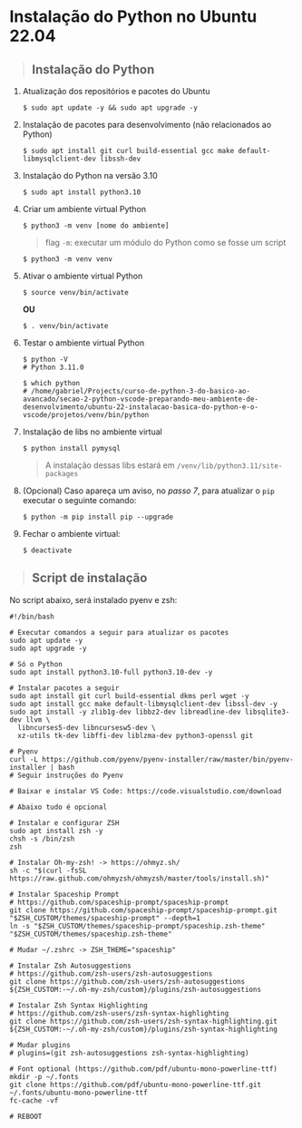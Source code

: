 # Instalação do Python no Ubuntu 22.04

> ## **Instalação do Python**

1. Atualização dos repositórios e pacotes do Ubuntu

   ```shell
   $ sudo apt update -y && sudo apt upgrade -y
   ```

2. Instalação de pacotes para desenvolvimento (não relacionados ao Python)

   ```shell
   $ sudo apt install git curl build-essential gcc make default-libmysqlclient-dev libssh-dev
   ```

3. Instalação do Python na versão 3.10

   ```shell
   $ sudo apt install python3.10
   ```

4. Criar um ambiente virtual Python

   ```shell
   $ python3 -m venv [nome do ambiente]
   ```

   > flag `-m`: executar um módulo do Python como se fosse um script

   ```shell
   $ python3 -m venv venv
   ```

5. Ativar o ambiente virtual Python

   ```shell
   $ source venv/bin/activate
   ```

   **OU**

   ```shell
   $ . venv/bin/activate
   ```

6. Testar o ambiente virtual Python

   ```shell
   $ python -V
   # Python 3.11.0
   ```

   ```shell
   $ which python
   # /home/gabriel/Projects/curso-de-python-3-do-basico-ao-avancado/secao-2-python-vscode-preparando-meu-ambiente-de-desenvolvimento/ubuntu-22-instalacao-basica-do-python-e-o-vscode/projetos/venv/bin/python
   ```

7. Instalação de libs no ambiente virtual

   ```shell
   $ python install pymysql
   ```

   > A instalação dessas libs estará em `/venv/lib/python3.11/site-packages`

8. (Opcional) Caso apareça um aviso, no _passo 7_, para atualizar o `pip` executar o seguinte comando:

   ```shell
   $ python -m pip install pip --upgrade
   ```

9. Fechar o ambiente virtual:

   ```shell
   $ deactivate
   ```

> ## **Script de instalação**

No script abaixo, será instalado pyenv e zsh:

```shell
#!/bin/bash

# Executar comandos a seguir para atualizar os pacotes
sudo apt update -y
sudo apt upgrade -y

# Só o Python
sudo apt install python3.10-full python3.10-dev -y

# Instalar pacotes a seguir
sudo apt install git curl build-essential dkms perl wget -y
sudo apt install gcc make default-libmysqlclient-dev libssl-dev -y
sudo apt install -y zlib1g-dev libbz2-dev libreadline-dev libsqlite3-dev llvm \
  libncurses5-dev libncursesw5-dev \
  xz-utils tk-dev libffi-dev liblzma-dev python3-openssl git

# Pyenv
curl -L https://github.com/pyenv/pyenv-installer/raw/master/bin/pyenv-installer | bash
# Seguir instruções do Pyenv

# Baixar e instalar VS Code: https://code.visualstudio.com/download

# Abaixo tudo é opcional

# Instalar e configurar ZSH
sudo apt install zsh -y
chsh -s /bin/zsh
zsh

# Instalar Oh-my-zsh! -> https://ohmyz.sh/
sh -c "$(curl -fsSL https://raw.github.com/ohmyzsh/ohmyzsh/master/tools/install.sh)"

# Instalar Spaceship Prompt
# https://github.com/spaceship-prompt/spaceship-prompt
git clone https://github.com/spaceship-prompt/spaceship-prompt.git "$ZSH_CUSTOM/themes/spaceship-prompt" --depth=1
ln -s "$ZSH_CUSTOM/themes/spaceship-prompt/spaceship.zsh-theme" "$ZSH_CUSTOM/themes/spaceship.zsh-theme"

# Mudar ~/.zshrc -> ZSH_THEME="spaceship"

# Instalar Zsh Autosuggestions
# https://github.com/zsh-users/zsh-autosuggestions
git clone https://github.com/zsh-users/zsh-autosuggestions ${ZSH_CUSTOM:-~/.oh-my-zsh/custom}/plugins/zsh-autosuggestions

# Instalar Zsh Syntax Highlighting
# https://github.com/zsh-users/zsh-syntax-highlighting
git clone https://github.com/zsh-users/zsh-syntax-highlighting.git ${ZSH_CUSTOM:-~/.oh-my-zsh/custom}/plugins/zsh-syntax-highlighting

# Mudar plugins
# plugins=(git zsh-autosuggestions zsh-syntax-highlighting)

# Font optional (https://github.com/pdf/ubuntu-mono-powerline-ttf)
mkdir -p ~/.fonts
git clone https://github.com/pdf/ubuntu-mono-powerline-ttf.git ~/.fonts/ubuntu-mono-powerline-ttf
fc-cache -vf

# REBOOT
```
